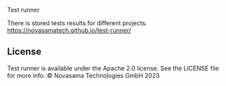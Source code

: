 Test runner

There is stored tests results for different projects. https://novasamatech.github.io/test-runner/

## License
Test runner is available under the Apache 2.0 license. See the LICENSE file for more info.
© Novasama Technologies GmbH 2023